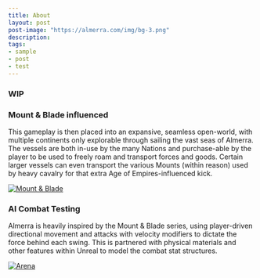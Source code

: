 ```yaml
---
title: About
layout: post
post-image: "https://almerra.com/img/bg-3.png"
description:   
tags:
- sample
- post
- test
---
```


### WIP
### Mount & Blade influenced
This gameplay is then placed into an expansive, seamless open-world, with multiple continents only explorable through sailing the vast seas of Almerra.  The vessels are both in-use by the many Nations and purchase-able by the player to be used to freely roam and transport forces and goods.  Certain larger vessels can even transport the various Mounts (within reason) used by heavy cavalry for that extra Age of Empires-influenced kick.

[![Mount & Blade](https://img.youtube.com/vi/lVD4xHvw8l0/0.jpg)](https://www.youtube.com/watch?v=lVD4xHvw8l0&list=PLLcxd4soKLM4e8CncVTpEXcbgPh8Cy9rZ "Mount & Blade")

### AI Combat Testing
Almerra is heavily inspired by the Mount & Blade series, using player-driven directional movement and attacks with velocity modifiers to dictate the force behind each swing.  This is partnered with physical materials and other features within Unreal to model the combat stat structures.

[![Arena](https://img.youtube.com/vi/8-PKAH59Xqk/0.jpg)](https://www.youtube.com/watch?v=8-PKAH59Xqk&list=PLLcxd4soKLM6ebqlardgRkrnSnlG_CmT_ "Arena AI Combat Testing")

